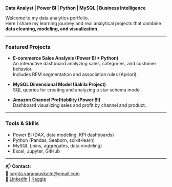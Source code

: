  **Data Analyst | Power BI | Python | MySQL | Business Intelligence**

Welcome to my data analytics portfolio.  
Here I share my learning journey and real analytical projects that combine **data cleaning, modeling, and visualization**.

---

###  Featured Projects
- **E-commerce Sales Analysis (Power BI + Python)**  
  An interactive dashboard analyzing sales, categories, and customer behavior.  
  Includes RFM segmentation and association rules (Apriori).

- **MySQL Dimensional Model (Sakila Project)**  
  SQL queries for creating and analyzing a star schema model.

- **Amazon Channel Profitability (Power BI)**  
  Dashboard visualizing sales and profit by channel and product.

---

###  Tools & Skills
- Power BI (DAX, data modeling, KPI dashboards)
- Python (Pandas, Seaborn, scikit-learn)
- MySQL (joins, aggregates, data modeling)
- Excel, Jupyter, GitHub

---

📬 **Contact:**  
📧 jurgita.varanauskaite@gmail.com  
🔗 [LinkedIn](link) | [Kaggle](link)
